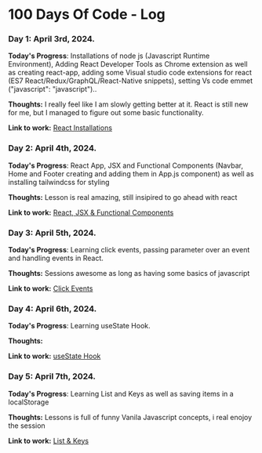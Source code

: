 # 100 Days Of Code - Log

<!-- Day one of 100DaysOfCode -->
### Day 1: April 3rd, 2024.
**Today's Progress**: Installations of node js (Javascript Runtime Environment), Adding React Developer Tools as Chrome extension as well as creating react-app, adding some Visual studio code extensions for react (ES7 React/Redux/GraphQL/React-Native snippets), setting Vs code emmet ("javascript": "javascript")..

**Thoughts:** I really feel like I am slowly getting better at it. React is still new for me, but I managed to figure out some basic functionality.

**Link to work:** [React Installations](Day1/Day1.md)


<!-- Day two of 100DaysOfCode -->
### Day 2: April 4th, 2024.

**Today's Progress**: React App, JSX and Functional Components (Navbar, Home and Footer creating and adding them in App.js component) as well as installing tailwindcss for styling

**Thoughts:** Lesson is real amazing, still insipired to go ahead with react

**Link to work:** [React, JSX & Functional Components](Day2/Day2.md)


<!-- Day three of 100DaysOfCode -->
### Day 3: April 5th, 2024.

**Today's Progress**: Learning click events, passing parameter over an event and handling events in React.

**Thoughts:** Sessions awesome as long as having some basics of javascript

**Link to work:** [Click Events](Day3/Day3.md)

<!-- Day four of 100DaysOfCode -->
### Day 4: April 6th, 2024.

**Today's Progress**: Learning useState Hook.

**Thoughts:** 

**Link to work:** [useState Hook](Day4/Day4.md)


<!-- Day five of 100DaysOfCode -->
### Day 5: April 7th, 2024.

**Today's Progress**: Learning List and Keys as well as saving items in a localStorage

**Thoughts:** Lessons is full of funny Vanila Javascript concepts, i real enojoy the session

**Link to work:** [List & Keys](Day5/Day5.md)



<!-- **Link(s) to work**
1. [Find the Longest Word in a String](https://www.freecodecamp.com/challenges/find-the-longest-word-in-a-string)
2. [Title Case a Sentence](https://www.freecodecamp.com/challenges/title-case-a-sentence) -->
